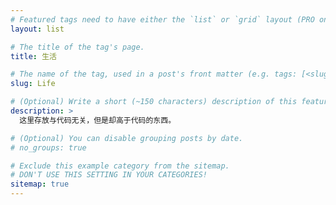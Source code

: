 ```yaml
---
# Featured tags need to have either the `list` or `grid` layout (PRO only).
layout: list

# The title of the tag's page.
title: 生活

# The name of the tag, used in a post's front matter (e.g. tags: [<slug>]).
slug: Life

# (Optional) Write a short (~150 characters) description of this featured tag.
description: >
  这里存放与代码无关，但是却高于代码的东西。

# (Optional) You can disable grouping posts by date.
# no_groups: true

# Exclude this example category from the sitemap.
# DON'T USE THIS SETTING IN YOUR CATEGORIES!
sitemap: true
---
```


